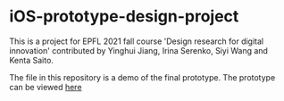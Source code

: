 # iOS-prototype-design-project
This is a project for EPFL 2021 fall course 'Design research for digital innovation' contributed by Yinghui Jiang, Irina Serenko, Siyi Wang and Kenta Saito.

The file in this repository is a demo of the final prototype.
The prototype can be viewed [here](https://www.figma.com/proto/ILf0iy5RdV9fvKNoUWtLqx/Econnect?node-id=58924%3A7692&starting-point-node-id=58924%3A8012)
